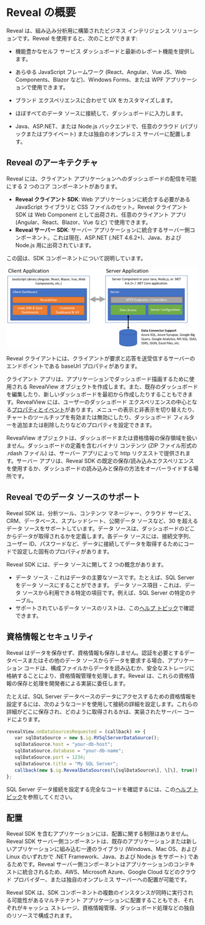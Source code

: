 # Reveal の概要

Reveal は、組み込み分析用に構築されたビジネス インテリジェンス ソリューションです。Reveal を使用すると、次のことができます:

- 機能豊かなセルフ サービス ダッシュボードと最新のレポート機能を提供します。

- あらゆる JavaScript フレームワーク (React、Angular、Vue JS、Web Components、Blazor など)、Windows Forms、または WPF アプリケーションで使用できます。
- ブランド エクスペリエンスに合わせて UX をカスタマイズします。
- ほぼすべてのデータ ソースに接続して、ダッシュボードに入力します。
- Java、ASP.NET、または Node.js バックエンドで、任意のクラウド (パブリックまたはプライベート) または独自のオンプレミス サーバーに配置します。

## Reveal のアーキテクチャ

Reveal には、クライアント アプリケーションへのダッシュボードの配信を可能にする 2 つのコア コンポーネントがあります。

- **Reveal クライアント SDK**: Web アプリケーションに統合する必要がある JavaScript ライブラリと CSS ファイルのセット。Reveal クライアント SDK は Web Component として出荷され、任意のクライアント アプリ (Angular、React、Blazor、Vue など) で使用できます。
- **Reveal サーバー SDK**: サーバー アプリケーションに統合するサーバー側コンポーネント。これは現在、ASP.NET (.NET 4.6.2+)、Java、および Node.js 用に出荷されています。

この図は、SDK コンポーネントについて説明しています。  

![reveal-high-level-architecture](images/overview-high-level-architecture.png)

Reveal クライアントには、クライアントが要求と応答を送受信するサーバーのエンドポイントである baseUrl プロパティがあります。

クライアント アプリは、アプリケーションでダッシュボード描画するために使用される RevealView オブジェクトを作成します。また、既存のダッシュボードを編集したり、新しいダッシュボードを最初から作成したりすることもできます。RevealView には、ユーザーのダッシュボード エクスペリエンスの中心となる[プロパティとイベント](https://help.revealbi.io/api/javascript/latest/classes/revealview.html)があります。メニューの表示と非表示を切り替えたり、チャートのツールチップを有効または無効にしたり、ダッシュボード フィルターを追加または削除したりなどのプロパティを設定できます。 

RevealView オブジェクトは、ダッシュボードまたは資格情報の保存領域を扱いません。ダッシュボードの定義を含むバイナリ コンテンツ (ZIP ファイル形式の .rdash ファイル) は、サーバー アプリによって http リクエストで提供されます。サーバー アプリは、Reveal SDK の既定の保存/読み込みエクスペリエンスを使用するか、ダッシュボードの読み込みと保存の方法をオーバーライドする場所です。

## Reveal でのデータ ソースのサポート

Reveal SDK は、分析ツール、コンテンツ マネージャー、クラウド サービス、CRM、データベース、スプレッドシート、公開データ ソースなど、30 を超えるデータ ソースをサポートしています。データ ソースは、ダッシュボードのどこからデータが取得されるかを定義します。各データ ソースには、接続文字列、ユーザー ID、パスワードなど、データに接続してデータを取得するためにコードで設定した固有のプロパティがあります。

Reveal SDK には、データ ソースに関して 2 つの概念があります。

- データ ソース - これはデータの主要なソースです。たとえば、SQL Server をデータ ソースにすることができます。
  データ ソース項目 - これは、データ ソースから利用できる特定の項目です。例えば、SQL Server の特定のテーブル。
- サポートされているデータ ソースのリストは、この[ヘルプ トピック](https://help.revealbi.io/jp/web/datasources.html)で確認できます。


## 資格情報とセキュリティ

Reveal はデータを保存せず、資格情報も保存しません。認証を必要とするデータベースまたはその他のデータ ソースからデータを要求する場合、アプリケーション コードは、構成ファイルからデータを読み込むか、安全なストレージに格納することにより、資格情報管理を処理します。Reveal は、これらの資格情報の保存と処理を開発者による実装に委任します。

たとえば、SQL Server データベースのデータにアクセスするための資格情報を設定するには、次のようなコードを使用して接続の詳細を設定します。これらの詳細がどこに保存され、どのように取得されるかは、実装されたサーバー コードによります。

```typescript
revealView.onDataSourcesRequested = (callback) => {
   var sqlDataSource = new $.ig.RVSqlServerDataSource();
   sqlDataSource.host = "your-db-host";
   sqlDataSource.database = "your-db-name";
   sqlDataSource.port = 1234;
   sqlDataSource.title = "My SQL Server";
   callback(new $.ig.RevealDataSources(\[sqlDataSource\], \[\], true));
};
```

SQL Server データ接続を設定する完全なコードを確認するには、この[ヘルプ トピック](https://help.revealbi.io/jp/web/replacing-data-sources/ms-sql-server.html)を参照してください。

## 配置

Reveal SDK を含むアプリケーションには、配置に関する制限はありません。Reveal SDK サーバー側コンポーネントは、既存のアプリケーションまたは新しいアプリケーションに組み込む一連のライブラリ (Windows、Mac OS、および Linux のいずれかで .NET Framework、Java、および Node.js をサポート) であるためです。Reveal サーバー側コンポーネントはアプリケーションのコンテキストに統合されるため、AWS、Microsoft Azure、Google Cloud などのクラウド プロバイダー、または独自のオンプレミス サーバーへの配置が可能です。

Reveal SDK は、SDK コンポーネントの複数のインスタンスが同時に実行される可能性があるマルチテナント アプリケーションに配置することもでき、それぞれがキャッシュ ストレージ、資格情報管理、ダッシュボード処理などの独自のリソースで構成されます。
